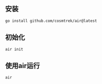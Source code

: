 ## 安装
``` go install github.com/cosmtrek/air@latest ```
## 初始化
``` air init ```
## 使用air运行
``` air ```


